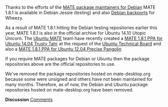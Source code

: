 <!-- 
.. link: 
.. description: 
.. tags: Debian,Ubuntu,News
.. date: 2014/09/25 11:34:36
.. title: Debian and Ubuntu package repositories removed from mate-desktop.org
.. slug: 2014-09-25-debian-and-ubuntu-repositories-removed
.. author: Martin Wimpress
-->

Thanks to the efforts of the [MATE package maintainers for Debian](https://alioth.debian.org/projects/pkg-mate)
MATE 1.8.1 is available in Debian Jessie (testing) and also
[Debian backports](http://backports.debian.org) for Wheezy.

As a result of MATE 1.8.1 hitting the Debian testing repositories
earlier this year, MATE 1.8.1 is also in the official archive
for Ubuntu 14.10 Utopic Unicorn. The [Ubuntu MATE](https://ubuntu-mate.org)
team have recently created a [MATE 1.8.1 PPA for Ubuntu 14.04 Trusty Tahr](https://launchpad.net/~ubuntu-mate-dev/+archive/ubuntu/trusty-mate)
at the request of the [Ubuntu Technical Board](https://lists.ubuntu.com/archives/technical-board/2014-July/001981.html)
and also a [MATE 1.8.1 PPA for Ubuntu 12.04 Precise Pangolin](https://launchpad.net/~ubuntu-mate-dev/+archive/ubuntu/precise-mate)

If you require MATE packages for Debian or Ubuntu then the package 
repositories above are the official repositories to use.

We've removed the package repositories hosted on mate-desktop.org 
because some were unsigned and others have not been maintained for many 
months. Therefore, as of now, the Debian and Ubuntu package 
repositories hosted on mate-desktop.org have been removed. 

<div class="alert alert-success">
<strong>Discussion</strong> <a href="http://forums.mate-desktop.org/viewtopic.php?f=20&t=XXXX" class="alert-link">Comments</a>
</div>
